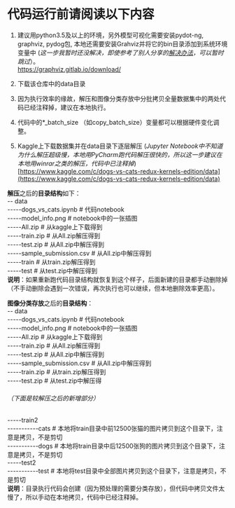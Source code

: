 # 代码运行前请阅读以下内容
1. 建议用python3.5及以上的环境，另外模型可视化需要安装pydot-ng, graphviz, pydog包, 本地还需要安装Grahviz并将它的bin目录添加到系统环境变量中 (*这一步我暂时还没解决，即使参考了别人分享的[解决办法](https://blog.csdn.net/u011311291/article/details/80298563)，可以暂时跳过*）。  
[https://graphviz.gitlab.io/download/ ](https://graphviz.gitlab.io/download/)

2. 下载该仓库中的data目录  
  
3. 因为执行效率的缘故，解压和图像分类存放中分批拷贝全量数据集中的两处代码已经注释掉，建议在本地执行。  

4. 代码中的*_batch_size （如copy_batch_size）变量都可以根据硬件变化调整。  

5. Kaggle上下载数据集并在data目录下逐层解压 (*Jupyter Notebook中不知道为什么解压超级慢，本地用PyCharm跑代码解压很快的，所以这一步建议在本地用winrar之类的解压，代码中已注释掉*) [https://www.kaggle.com/c/dogs-vs-cats-redux-kernels-edition/data](https://www.kaggle.com/c/dogs-vs-cats-redux-kernels-edition/data)  
  
  
**解压**之后的**目录结构**如下：  
\-- data    
\-----dogs_vs_cats.ipynb # 代码notebook    
\-----model_info.png  # notebook中的一张插图  
\-----All.zip  # 从kaggle上下载得到    
\-----train.zip # 从All.zip解压得到   
\-----test.zip # 从All.zip中解压得到  
\-----sample_submission.csv # 从All.zip中解压得到    
\-----train # 从train.zip解压得到     
\-----test # 从test.zip中解压得到  
**说明**：如果重新跑代码目录结构就恢复到这个样子，后面新建的目录都手动删除掉（不手动删除会遇到一次错误，再次执行也可以继续，但本地删除效率更高）。


**图像分类存放**之后的**目录结构**：  
\-- data    
\-----dogs_vs_cats.ipynb # 代码notebook    
\-----model_info.png  # notebook中的一张插图  
\-----All.zip  # 从kaggle上下载得到    
\-----train.zip # 从All.zip解压得到   
\-----test.zip # 从All.zip中解压得到  
\-----sample_submission.csv # 从All.zip中解压得到    
\-----train.zip # 从train.zip解压得到     
\-----test.zip # 从test.zip中解压得  
###### （下面是较解压之后的新增部分）  
\-----train2  
\-----------cats  # 本地将train目录中前12500张猫的图片拷贝到这个目录下，注意是拷贝，不是剪切  
\-----------dogs  # 本地将train目录中后12500张狗的图片拷贝到这个目录下，注意是拷贝，不是剪切    
\-----test2  
\-----------test  # 本地将test目录中全部图片拷贝到这个目录下，注意是拷贝，不是剪切  
**说明**：目录执行代码会创建（因为预处理的需要分类存放），但代码中拷贝文件太慢了，所以手动在本地拷贝，代码中已经注释掉。
